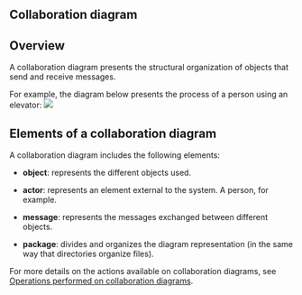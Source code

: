


## Collaboration diagram 
			



<a name="NOTE1"></a>
<a name="NOTE1_1"></a>


## Overview
<a name="overview_ELTTEXTE000081"></a>
A collaboration diagram presents the structural organization of objects that send and receive messages.

For example, the diagram below presents the process of a person using an elevator:
![](https://doc.pcsoft.fr/en-US/images/image.awp?langid=3&name=UML_Diagramme_collaboration%20-%20HC%20N%B0001.gif)


<a name="NOTE2"></a>
<a name="NOTE2_1"></a>


## Elements of a collaboration diagram
<a name="elements_collaboration_diagram_ELTTEXTE000105"></a>
A collaboration diagram includes the following elements:

- **object**: represents the different objects used.

- **actor**: represents an element external to the system. A person, for example.

- **message**: represents the messages exchanged between different objects.

- **package**: divides and organizes the diagram representation (in the same way that directories organize files).


For more details on the actions available on collaboration diagrams, see [Operations performed on collaboration diagrams](../Editeurs/2035015.md).


